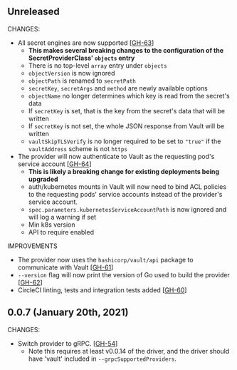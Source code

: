 ## Unreleased

CHANGES:

* All secret engines are now supported [[GH-63](https://github.com/hashicorp/secrets-store-csi-driver-provider-vault/pull/63)]
  * **This makes several breaking changes to the configuration of the SecretProviderClass' `objects` entry**
  * There is no top-level `array` entry under `objects`
  * `objectVersion` is now ignored
  * `objectPath` is renamed to `secretPath`
  * `secretKey`, `secretArgs` and `method` are newly available options
  * `objectName` no longer determines which key is read from the secret's data
  * If `secretKey` is set, that is the key from the secret's data that will be written
  * If `secretKey` is not set, the whole JSON response from Vault will be written
  * `vaultSkipTLSVerify` is no longer required to be set to `"true"` if the `vaultAddress` scheme is not `https`
* The provider will now authenticate to Vault as the requesting pod's service account [[GH-64](https://github.com/hashicorp/secrets-store-csi-driver-provider-vault/pull/64)]
  * **This is likely a breaking change for existing deployments being upgraded**
  * auth/kubernetes mounts in Vault will now need to bind ACL policies to the requesting pods'
    service accounts instead of the provider's service account.
  * `spec.parameters.kubernetesServiceAccountPath` is now ignored and will log a warning if set
  * Min k8s version
  * API to require enabled

IMPROVEMENTS

* The provider now uses the `hashicorp/vault/api` package to communicate with Vault [[GH-61](https://github.com/hashicorp/secrets-store-csi-driver-provider-vault/pull/61)]
* `--version` flag will now print the version of Go used to build the provider [[GH-62](https://github.com/hashicorp/secrets-store-csi-driver-provider-vault/pull/62)]
* CircleCI linting, tests and integration tests added [[GH-60](https://github.com/hashicorp/secrets-store-csi-driver-provider-vault/pull/60)]

## 0.0.7 (January 20th, 2021)

CHANGES:

* Switch provider to gRPC. [[GH-54](https://github.com/hashicorp/secrets-store-csi-driver-provider-vault/pull/54)]
  * Note this requires at least v0.0.14 of the driver, and the driver should have 'vault' included in `--grpcSupportedProviders`.
